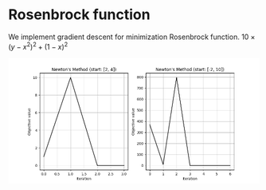# Rosenbrock function

We implement gradient descent for minimization Rosenbrock function.
$10 \times  (y - x^2)^2 + (1 - x)^2$

![Newton-Method.png](images/Newton-Method.png)
